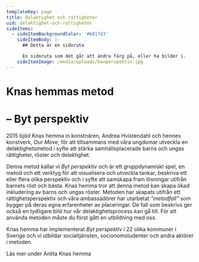 ```yaml
---
templateKey: page
title: Delaktighet och rättigheter
uid: delaktighet-och-rattigheter
sideItems:
  - sideItemBackgroundColor: '#b017d3'
    sideItemBody: |-
      ## Detta är en sidoruta

      En sidoruta som det går att ändra färg på, eller ha bilder i.
    sideItemImage: /media/uploads/banperspektiv.jpg
---
```

# Knas hemmas metod

# – Byt perspektiv

2015 bjöd Knas hemma in konstnären, Andrea Hvistendahl och hennes konstverk, _Our Move_, för att tillsammans med våra ungdomar utveckla en delaktighetsmetod i syfte att stärka samhällsplacerade barns och ungas rättigheter, röster och delaktighet.

Denna metod kallar vi _Byt perspektiv_ och är ett gruppdynamiskt spel, en metod och ett verktyg för att visualisera och utveckla tankar, beskriva ett eller flera olika perspektiv och i syfte att samskapa fram lösningar utifrån barnets röst och bästa. Knas hemma tror att denna metod kan skapa ökad inkludering av barns och ungas röster. Metoden har skapats utifrån ett rättighetsperspektiv och våra ambassadörer har utarbetat _”metodfall"_ som bygger på deras egna erfarenheter av placeringar. De fall som beskrivs ger också en tydligare bild hur vår delaktighetsprocess kan gå till. För att använda metoden måste du först gått en utbildning med oss.

Knas hemma har implementerat _Byt perspektiv_ i 22 olika kommuner i Sverige och vi utbildar socialtjänsten, socionomstudenter och andra aktörer i metoden.

Läs mer under Anlita Knas hemma
